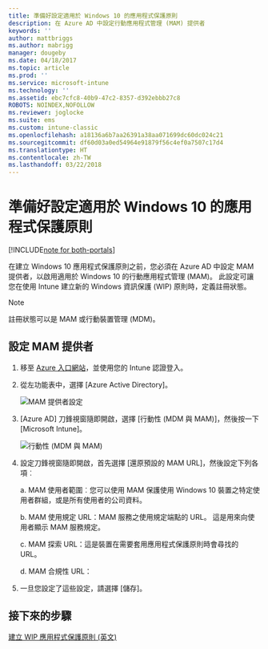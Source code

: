 ```yaml
---
title: 準備好設定適用於 Windows 10 的應用程式保護原則
description: 在 Azure AD 中設定行動應用程式管理 (MAM) 提供者
keywords: ''
author: mattbriggs
ms.author: mabrigg
manager: dougeby
ms.date: 04/18/2017
ms.topic: article
ms.prod: ''
ms.service: microsoft-intune
ms.technology: ''
ms.assetid: ebc7cfc8-40b9-47c2-8357-d392ebbb27c8
ROBOTS: NOINDEX,NOFOLLOW
ms.reviewer: joglocke
ms.suite: ems
ms.custom: intune-classic
ms.openlocfilehash: a18136a6b7aa26391a38aa071699dc60dc024c21
ms.sourcegitcommit: df60d03a0ed54964e91879f56c4ef0a7507c17d4
ms.translationtype: HT
ms.contentlocale: zh-TW
ms.lasthandoff: 03/22/2018
---
```

# <a name="get-ready-to-configure-app-protection-policies-for-windows-10"></a>準備好設定適用於 Windows 10 的應用程式保護原則

[!INCLUDE[note for both-portals](../includes/note-for-both-portals.md)]

在建立 Windows 10 應用程式保護原則之前，您必須在 Azure AD 中設定 MAM 提供者，以啟用適用於 Windows 10 的行動應用程式管理 (MAM)。 此設定可讓您在使用 Intune 建立新的 Windows 資訊保護 (WIP) 原則時，定義註冊狀態。

> [!NOTE]
> 註冊狀態可以是 MAM 或行動裝置管理 (MDM)。

## <a name="to-configure-the-mam-provider"></a>設定 MAM 提供者

1.  移至 [Azure 入口網站](https://portal.azure.com/)，並使用您的 Intune 認證登入。

2.  從左功能表中，選擇 [Azure Active Directory]。

    ![MAM 提供者設定](../media/AppManagement/mam-provider-sc-1.png)

3.  [Azure AD] 刀鋒視窗隨即開啟，選擇 [行動性 (MDM 與 MAM)]，然後按一下 [Microsoft Intune]。

    ![行動性 (MDM 與 MAM)](../media/AppManagement/mam-provider-sc-2.png)

4.  設定刀鋒視窗隨即開啟，首先選擇 [還原預設的 MAM URL]，然後設定下列各項︰

    a.  MAM 使用者範圍︰您可以使用 MAM 保護使用 Windows 10 裝置之特定使用者群組，或是所有使用者的公司資料。

    b.  MAM 使用規定 URL：MAM 服務之使用規定端點的 URL。 這是用來向使用者顯示 MAM 服務規定。

    c.  MAM 探索 URL：這是裝置在需要套用應用程式保護原則時會尋找的 URL。

    d.  MAM 合規性 URL：

5.  一旦您設定了這些設定，請選擇 [儲存]。

## <a name="next-steps"></a>接下來的步驟

[建立 WIP 應用程式保護原則 (英文)](/intune-classic/deploy-use/create-windows-information-protection-policy-with-intune)
